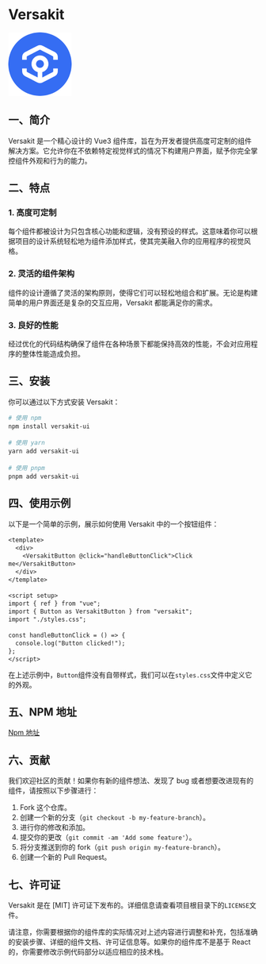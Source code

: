 # Versakit

<img src="./assets/ankr.png" center >

## 一、简介

Versakit 是一个精心设计的 Vue3 组件库，旨在为开发者提供高度可定制的组件解决方案。它允许你在不依赖特定视觉样式的情况下构建用户界面，赋予你完全掌控组件外观和行为的能力。

## 二、特点

### 1. 高度可定制

每个组件都被设计为只包含核心功能和逻辑，没有预设的样式。这意味着你可以根据项目的设计系统轻松地为组件添加样式，使其完美融入你的应用程序的视觉风格。

### 2. 灵活的组件架构

组件的设计遵循了灵活的架构原则，使得它们可以轻松地组合和扩展。无论是构建简单的用户界面还是复杂的交互应用，Versakit 都能满足你的需求。

### 3. 良好的性能

经过优化的代码结构确保了组件在各种场景下都能保持高效的性能，不会对应用程序的整体性能造成负担。

## 三、安装

你可以通过以下方式安装 Versakit：

```bash
# 使用 npm
npm install versakit-ui

# 使用 yarn
yarn add versakit-ui

# 使用 pnpm
pnpm add versakit-ui
```

## 四、使用示例

以下是一个简单的示例，展示如何使用 Versakit 中的一个按钮组件：

```vue
<template>
  <div>
    <VersakitButton @click="handleButtonClick">Click me</VersakitButton>
  </div>
</template>

<script setup>
import { ref } from "vue";
import { Button as VersakitButton } from "versakit";
import "./styles.css";

const handleButtonClick = () => {
  console.log("Button clicked!");
};
</script>
```

在上述示例中，`Button`组件没有自带样式，我们可以在`styles.css`文件中定义它的外观。

## 五、NPM 地址

[Npm 地址](https://www.npmjs.com/package/versakit-ui)

## 六、贡献

我们欢迎社区的贡献！如果你有新的组件想法、发现了 bug 或者想要改进现有的组件，请按照以下步骤进行：

1. Fork 这个仓库。
2. 创建一个新的分支（`git checkout -b my-feature-branch`）。
3. 进行你的修改和添加。
4. 提交你的更改（`git commit -am 'Add some feature'`）。
5. 将分支推送到你的 fork（`git push origin my-feature-branch`）。
6. 创建一个新的 Pull Request。

## 七、许可证

Versakit 是在 [MIT] 许可证下发布的。详细信息请查看项目根目录下的`LICENSE`文件。

请注意，你需要根据你的组件库的实际情况对上述内容进行调整和补充，包括准确的安装步骤、详细的组件文档、许可证信息等。如果你的组件库不是基于 React 的，你需要修改示例代码部分以适应相应的技术栈。
